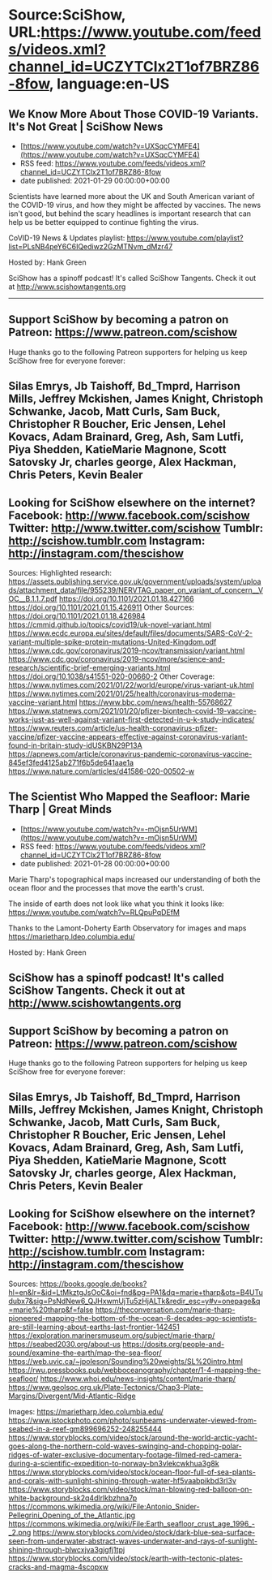 # Source:SciShow, URL:https://www.youtube.com/feeds/videos.xml?channel_id=UCZYTClx2T1of7BRZ86-8fow, language:en-US

## We Know More About Those COVID-19 Variants. It's Not Great | SciShow News
 - [https://www.youtube.com/watch?v=UXSqcCYMFE4](https://www.youtube.com/watch?v=UXSqcCYMFE4)
 - RSS feed: https://www.youtube.com/feeds/videos.xml?channel_id=UCZYTClx2T1of7BRZ86-8fow
 - date published: 2021-01-29 00:00:00+00:00

Scientists have learned more about the UK and South American variant of the COVID-19 virus, and how they might be affected by vaccines. The news isn't good, but behind the scary headlines is important research that can help us be better equipped to continue fighting the virus. 

CoVID-19 News & Updates playlist: https://www.youtube.com/playlist?list=PLsNB4peY6C6IQediwz2GzMTNvm_dMzr47

Hosted by: Hank Green

SciShow has a spinoff podcast! It's called SciShow Tangents. Check it out at http://www.scishowtangents.org

----------
Support SciShow by becoming a patron on Patreon: https://www.patreon.com/scishow
----------
Huge thanks go to the following Patreon supporters for helping us keep SciShow free for everyone forever:

Silas Emrys, Jb Taishoff, Bd_Tmprd, Harrison Mills, Jeffrey Mckishen, James Knight, Christoph Schwanke, Jacob, Matt Curls, Sam Buck, Christopher R Boucher, Eric Jensen, Lehel Kovacs, Adam Brainard, Greg, Ash, Sam Lutfi, Piya Shedden, KatieMarie Magnone, Scott Satovsky Jr, charles george, Alex Hackman, Chris Peters, Kevin Bealer
----------
Looking for SciShow elsewhere on the internet?
Facebook: http://www.facebook.com/scishow
Twitter: http://www.twitter.com/scishow
Tumblr: http://scishow.tumblr.com
Instagram: http://instagram.com/thescishow
----------
Sources:
Highlighted research:
https://assets.publishing.service.gov.uk/government/uploads/system/uploads/attachment_data/file/955239/NERVTAG_paper_on_variant_of_concern__VOC__B.1.1.7.pdf
https://doi.org/10.1101/2021.01.18.427166
https://doi.org/10.1101/2021.01.15.426911 
Other Sources:
https://doi.org/10.1101/2021.01.18.426984 
https://cmmid.github.io/topics/covid19/uk-novel-variant.html
https://www.ecdc.europa.eu/sites/default/files/documents/SARS-CoV-2-variant-multiple-spike-protein-mutations-United-Kingdom.pdf 
https://www.cdc.gov/coronavirus/2019-ncov/transmission/variant.html 
https://www.cdc.gov/coronavirus/2019-ncov/more/science-and-research/scientific-brief-emerging-variants.html
https://doi.org/10.1038/s41551-020-00660-2
Other Coverage:
https://www.nytimes.com/2021/01/22/world/europe/virus-variant-uk.html 
https://www.nytimes.com/2021/01/25/health/coronavirus-moderna-vaccine-variant.html
https://www.bbc.com/news/health-55768627 
https://www.statnews.com/2021/01/20/pfizer-biontech-covid-19-vaccine-works-just-as-well-against-variant-first-detected-in-u-k-study-indicates/ 
https://www.reuters.com/article/us-health-coronavirus-pfizer-vaccine/pfizer-vaccine-appears-effective-against-coronavirus-variant-found-in-britain-study-idUSKBN29P13A 
https://apnews.com/article/coronavirus-pandemic-coronavirus-vaccine-845ef3fed4125ab271f6b5de641aae1a 
https://www.nature.com/articles/d41586-020-00502-w

## The Scientist Who Mapped the Seafloor: Marie Tharp | Great Minds
 - [https://www.youtube.com/watch?v=-mOjsn5UrWM](https://www.youtube.com/watch?v=-mOjsn5UrWM)
 - RSS feed: https://www.youtube.com/feeds/videos.xml?channel_id=UCZYTClx2T1of7BRZ86-8fow
 - date published: 2021-01-28 00:00:00+00:00

Marie Tharp's topographical maps increased our understanding of both the ocean floor and the processes that move the earth's crust.

The inside of earth does not look like what you think it looks like: https://www.youtube.com/watch?v=RLQpuPqDEfM

Thanks to the Lamont-Doherty Earth Observatory for images and maps https://marietharp.ldeo.columbia.edu/

Hosted by: Hank Green

SciShow has a spinoff podcast! It's called SciShow Tangents. Check it out at http://www.scishowtangents.org
----------
Support SciShow by becoming a patron on Patreon: https://www.patreon.com/scishow
----------
Huge thanks go to the following Patreon supporters for helping us keep SciShow free for everyone forever:

Silas Emrys, Jb Taishoff, Bd_Tmprd, Harrison Mills, Jeffrey Mckishen, James Knight, Christoph Schwanke, Jacob, Matt Curls, Sam Buck, Christopher R Boucher, Eric Jensen, Lehel Kovacs, Adam Brainard, Greg, Ash, Sam Lutfi, Piya Shedden, KatieMarie Magnone, Scott Satovsky Jr, charles george, Alex Hackman, Chris Peters, Kevin Bealer
----------
Looking for SciShow elsewhere on the internet?
Facebook: http://www.facebook.com/scishow
Twitter: http://www.twitter.com/scishow
Tumblr: http://scishow.tumblr.com
Instagram: http://instagram.com/thescishow
----------
Sources:
https://books.google.de/books?hl=en&lr=&id=LtMkztgJsOoC&oi=fnd&pg=PA1&dq=marie+tharp&ots=B4UTudubx7&sig=PsNdNew6_QJHxwmUjTu5zHjALTk&redir_esc=y#v=onepage&q=marie%20tharp&f=false
https://theconversation.com/marie-tharp-pioneered-mapping-the-bottom-of-the-ocean-6-decades-ago-scientists-are-still-learning-about-earths-last-frontier-142451
https://exploration.marinersmuseum.org/subject/marie-tharp/
https://seabed2030.org/about-us
https://dosits.org/people-and-sound/examine-the-earth/map-the-sea-floor/
https://web.uvic.ca/~jpoleson/Sounding%20weights/SL%20intro.html
https://rwu.pressbooks.pub/webboceanography/chapter/1-4-mapping-the-seafloor/
https://www.whoi.edu/news-insights/content/marie-tharp/
https://www.geolsoc.org.uk/Plate-Tectonics/Chap3-Plate-Margins/Divergent/Mid-Atlantic-Ridge

Images:
https://marietharp.ldeo.columbia.edu/
https://www.istockphoto.com/photo/sunbeams-underwater-viewed-from-seabed-in-a-reef-gm899696252-248255444
https://www.storyblocks.com/video/stock/around-the-world-arctic-yacht-goes-along-the-northern-cold-waves-swinging-and-chopping-polar-ridges-of-water-exclusive-documentary-footage-filmed-red-camera-during-a-scientific-expedition-to-norway-bn3vlekcwkhua3g8k
https://www.storyblocks.com/video/stock/ocean-floor-full-of-sea-plants-and-corals-with-sunlight-shining-through-water-hf5vaabpikbd3rl3v
https://www.storyblocks.com/video/stock/man-blowing-red-balloon-on-white-background-sk2q4dlrlkbzhna7p
https://commons.wikimedia.org/wiki/File:Antonio_Snider-Pellegrini_Opening_of_the_Atlantic.jpg
https://commons.wikimedia.org/wiki/File:Earth_seafloor_crust_age_1996_-_2.png
https://www.storyblocks.com/video/stock/dark-blue-sea-surface-seen-from-underwater-abstract-waves-underwater-and-rays-of-sunlight-shining-through-blwcxjva3gjgfj1tpj
https://www.storyblocks.com/video/stock/earth-with-tectonic-plates-cracks-and-magma-4scopxw

